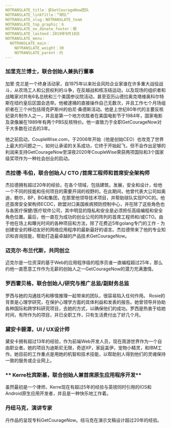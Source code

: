 ```yaml
---
NOTRANSLATE_title：该GetCourageNow团队
NOTRANSLATE_linkTitle：“球队”
NOTRANSLATE_slug：NOTRANSLATE_team
NOTRANSLATE_top_graphic：6
NOTRANSLATE_no_donate_footer：假
NOTRANSLATE_lastmod：2019年9月18日
NOTRANSLATE_menu：
  NOTRANSLATE_main：
    NOTRANSLATE_weight：30
    NOTRANSLATE_parent：约
---
```


### **加里克兰博士，联合创始人兼执行董事**

加里·克兰是一个终身活动家，自1975年以来社会风险企业家谁在许多重大战役战斗，从农场工人和公民权利的斗争，在反越战和核冻结运动，以及现场的组织者和战略家对共有6名总统和三个美国参议院活动，甚至亚历山德拉奥克塔维奥科尔特斯在纽约皇后区国会选举。他被逮捕的直接操作自己无数次，并且工作七个月场组织者在三个州包括得克萨斯州的伯尼·桑德斯活动。他是上世纪80年代的主要反核纪录片制作人之一，并且是第一个地方优胜者在美国电影节于1984年，国家电影及录像展在1989年有两个PBS反核特价。他一直致力于全职GetCourageNow对于大多数在过去的3年。

他之前启动，CoupleWise.com，于2006年开始（他是创始CEO）也攻克了世界上最大的问题之一，如何让承诺的关系成功，它终于开始起飞，但不会作出足够的利润来支持GetCourageNow至深夜2020年CoupleWise荣获两项国际和3个国家级奖项作为一种社会创业的启动。

### **杰拉德·韦伯，联合创始人/ CTO /首席工程师和首席安全架构师**

杰拉德拥有超过20年的经验，在各个领域，包括建筑，发展，安全和设计，给他一个不同的技能和任何项目的需要开阔的视野的。在此期间，他曾代表大公司如奥迪，鲍尔，BP，BG和集团，在那里他领导技术项目，并帮助球队实现POC的。他还首席安全架构师ECDC，欧盟对口美国疾病预防控制中心，并在除了这些角色也与各医疗保健/医疗软件公司，其中明显的隐私和安全是必须担任高级编程和安全角色位置。最后，他一直在为成功的创业公司的阵列的首席工程师和/或CTO。由于他在场上和曝光时间的各种项目和方法，除了花费近5年golang专门的工作 - 为创建安全的移动友好的网络应用程序的最新最好的语言。杰拉德带来了他的专业知识和咨询技能，帮助打造最卓越的产品技术GetCourageNow。

### **迈克尔·布兰代斯，共同创立**

迈克尔是一位资深的基于Web的应用程序级的程序员谁一直编程超过25年，那么约他一直愿意工作作为无薪的创始人之一GetCourageNow的潜力充满激情。

### **罗西霍贝格，联合创始人/研究与推广总监/副财务总监**

罗西与她的沟通技巧和移情推理一起带来的团队，很容易陷入任何作用。 Rosie的背景是心理学研究，在保护心理学方面的具体利益和发表的报告。她曾领导并协助各种国际和跨学科研究项目，去她的方式，以确保他们的成功。罗西是热衷于给她时间，有所作为的项目，并已全职工作，只有生活费付出了好几个月。

### **黛安卡碧潭，UI / UX设计师**

黛安卡拥有超过13年的经验，作为前端Web开发人员，现在周游世界作为一个自由职业者。她的项目为迪斯尼无限，奇迹XP，家庭盖伊，宠物小精灵，和IBM工作。她目前的工作重点是用她的机智和技术技能，以帮助别人得到他们的灵魂保持一致的服务或企业网上。

### ** Kerre杜宾斯基，联合创始人兼首席原生应用程序开发**

虽然最初是一个律师，Kerre现在有超过5年的经验与英镑同时引用的IOS和Android原生应用开发者，并且是一种快乐地工作着。


### **丹纽马克，演讲专家**

丹作品的呈现专科GetCourageNow。纽马克在演示文稿设计超过20年的经验。